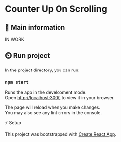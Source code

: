 # Counter Up On Scrolling


## 🦉 Main information

IN WORK

## ⏲️ Run project

In the project directory, you can run:

### `npm start`

Runs the app in the development mode.\
Open [http://localhost:3000](http://localhost:3000) to view it in your browser.

The page will reload when you make changes.\
You may also see any lint errors in the console.

⚡ Setup

This project was bootstrapped with [Create React App](https://github.com/facebook/create-react-app).